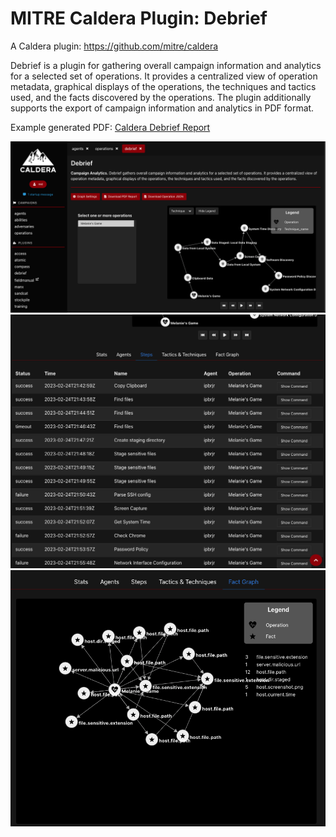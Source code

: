 # MITRE Caldera Plugin: Debrief

A Caldera plugin: https://github.com/mitre/caldera

Debrief is a plugin for gathering overall campaign information and analytics for a selected set of 
operations. It provides a centralized view of operation metadata, graphical displays of the operations, 
the techniques and tactics used, and the facts discovered by the operations. The plugin additionally 
supports the export of campaign information and analytics in PDF format.

Example generated PDF: [Caldera Debrief Report](docs/debrief_2023-02-24_17-08-14.pdf)

![plugin home](docs/debrief1.png)
![plugin home](docs/debrief2.png)
![plugin home](docs/debrief3.png)
